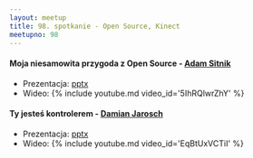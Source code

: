 ```yaml
---
layout: meetup
title: 98. spotkanie - Open Source, Kinect
meetupno: 98
---
```


#### Moja niesamowita przygoda z Open Source - [Adam Sitnik](https://twitter.com/SitnikAdam)
* Prezentacja: [pptx](/assets/OSS_Wroclaw.pptx)
* Wideo: {% include youtube.md video_id='5IhRQlwrZhY' %}

#### Ty jesteś kontrolerem - [Damian Jarosch](https://twitter.com/flatplanet.pl)
* Prezentacja: [pptx](/assets/uController.pptx)
* Wideo: {% include youtube.md video_id='EqBtUxVCTiI' %}
